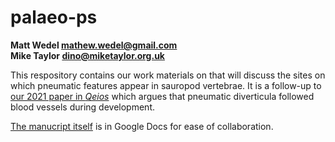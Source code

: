 # palaeo-ps

**Matt Wedel <mathew.wedel@gmail.com>**  
**Mike Taylor <dino@miketaylor.org.uk>**

This respository contains our work materials on that will discuss the sites on which pneumatic features appear in sauropod vertebrae. It is a follow-up to [our 2021 paper in _Qeios_](https://www.qeios.com/read/1G6J3Q.5) which argues that pneumatic diverticula followed blood vessels during development.

[The manucript itself](https://docs.google.com/document/d/1PworL5JEztVrn8fDE7qG0MfJBkKYwpDNoSjPy8ZULyg/edit) is in Google Docs for ease of collaboration.
